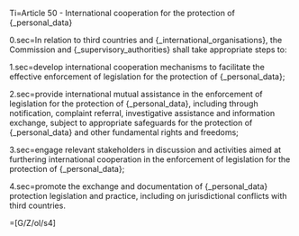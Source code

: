 Ti=Article 50 - International cooperation for the protection of {_personal_data}

0.sec=In relation to third countries and {_international_organisations}, the Commission and {_supervisory_authorities} shall take appropriate steps to:

1.sec=develop international cooperation mechanisms to facilitate the effective enforcement of legislation for the protection of {_personal_data};

2.sec=provide international mutual assistance in the enforcement of legislation for the protection of {_personal_data}, including through notification, complaint referral, investigative assistance and information exchange, subject to appropriate safeguards for the protection of {_personal_data} and other fundamental rights and freedoms;

3.sec=engage relevant stakeholders in discussion and activities aimed at furthering international cooperation in the enforcement of legislation for the protection of {_personal_data};

4.sec=promote the exchange and documentation of {_personal_data} protection legislation and practice, including on jurisdictional conflicts with third countries.

=[G/Z/ol/s4]
